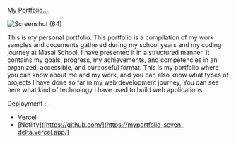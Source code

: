 [My Portfolio....](https://github.com/)





![Screenshot (64)](https://user-images.githubusercontent.com/104748364/203899832-9279c070-90dc-4f7f-a7e9-0513c5cbf310.png)





This is my personal portfolio. This portfolio is a compilation of my work samples and documents gathered during my school years and my coding journey at Masai School.
I have presented it in a structured manner. It contains my goals, progress, my achievements, and competencies in an organized, accessible, and purposeful format.
This is my portfolio where you can know about me and my work, and you can also know what types of projects I have done so far in my web development journey, You can see here what kind of technology I have used to build web applications.

Deployment : -
- [Vercel](https://myportfolio-seven-delta.vercel.app/)
- [Netlify]([https://github.com/](https://myportfolio-seven-delta.vercel.app/)
